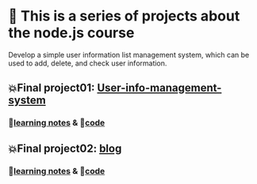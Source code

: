 # 🚀 This is a series of projects about the node.js course

Develop a simple user information list management system, which can be used to add, delete, and check user information.

## 💥Final project01: [User-info-management-system](https://github.com/itsyuimorii/Tokyo-stack-projects/tree/main/User-info-management-system)

### 📝[learning notes](https://github.com/itsyuimorii/Tokyo-stack-projects/blob/main/User-info-management-system/final_project%20notes.md) & 🤖[code](https://github.com/itsyuimorii/Tokyo-stack-projects/tree/main/User-info-management-system/code)

## 💥Final project02: [blog](https://github.com/itsyuimorii/Tokyo-stack-projects/tree/main/User-info-management-system)

### 📝[learning notes](https://github.com/itsyuimorii/Tokyo-stack-projects/blob/main/User-info-management-system/final_project%20notes.md) & 🤖[code](https://github.com/itsyuimorii/Tokyo-stack-projects/tree/main/User-info-management-system/code)
